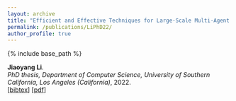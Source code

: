 ```yaml
---
layout: archive
title: "Efficient and Effective Techniques for Large-Scale Multi-Agent Path Finding"
permalink: /publications/LiPhD22/
author_profile: true
---
```


{% include base_path %}
   
**Jiaoyang Li**.      
<i>PhD thesis, Department of Computer Science, University of Southern California, Los Angeles (California)</i>, 2022.                           
[<a href="javascript:void(0)" onclick="(function(target, id) { if ($('#' + id).css('display') == 'block') { $('#' + id).hide('fast'); $(target).text('bibtex') } else { $('#' + id).show('fast'); $(target).text('bibtex▲') } })(this, 'bibtex-LiPhD22');">bibtex</a>]
[[pdf](/files/phd-thesis-final.pdf)]
<div id="bibtex-LiPhD22" style="display:none">
<pre>@phdthesis{LiPhD22,
  title={Efficient and Effective Techniques for Large-Scale Multi-Agent Path Finding},
  author={Jiaoyang Li},
  school    = {University of Southern California},
  year={2022}
}
</pre></div>
     
